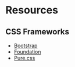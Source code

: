 # Resources

## CSS Frameworks

- [Bootstrap](http://getbootstrap.com/)
- [Foundation](http://foundation.zurb.com/)
- [Pure.css](http://purecss.io/)
